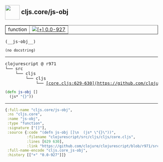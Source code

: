 ## <img width="48px" valign="middle" src="http://i.imgur.com/Hi20huC.png"> cljs.core/js-obj

 <table border="1">
<tr>
<td>function</td>
<td><a href="https://github.com/cljsinfo/api-refs/tree/0.0-927"><img valign="middle" alt="[+] 0.0-927" src="https://img.shields.io/badge/+-0.0--927-lightgrey.svg"></a> </td>
</tr>
</table>

 <samp>
(__js-obj__)<br>
</samp>

```
(no docstring)
```

---

 <pre>
clojurescript @ r971
└── src
    └── cljs
        └── cljs
            └── <ins>[core.cljs:629-630](https://github.com/clojure/clojurescript/blob/r971/src/cljs/cljs/core.cljs#L629-L630)</ins>
</pre>

```clj
(defn js-obj []
  (js* "{}"))
```


---

```clj
{:full-name "cljs.core/js-obj",
 :ns "cljs.core",
 :name "js-obj",
 :type "function",
 :signature ["[]"],
 :source {:code "(defn js-obj []\n  (js* \"{}\"))",
          :filename "clojurescript/src/cljs/cljs/core.cljs",
          :lines [629 630],
          :link "https://github.com/clojure/clojurescript/blob/r971/src/cljs/cljs/core.cljs#L629-L630"},
 :full-name-encode "cljs.core_js-obj",
 :history [["+" "0.0-927"]]}

```

